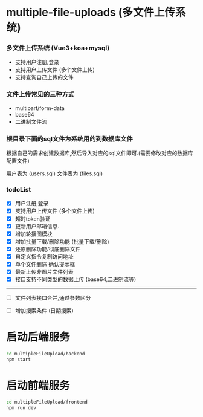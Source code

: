 # multiple-file-uploads  (多文件上传系统)


### 多文件上传系统 (Vue3+koa+mysql)

- 支持用户注册,登录
- 支持用户上传文件 (多个文件上传)
- 支持查询自己上传的文件


### 文件上传常见的三种方式

- multipart/form-data
- base64
- 二进制文件流

###  根目录下面的sql文件为系统用的到数据库文件

根据自己的需求创建数据库,然后导入对应的sql文件即可.(需要修改对应的数据库配置文件)

用户表为 (users.sql)
文件表为 (files.sql)


### todoList

- [x] 用户注册,登录
- [x] 支持用户上传文件 (多个文件上传)
- [x] 超时token验证
- [x] 更新用户邮箱信息.
- [x] 增加轮播图模块
- [x] 增加批量下载/删除功能 (批量下载/删除)
- [x] 还原删除功能/彻底删除文件
- [x] 自定义指令复制访问地址
- [x] 单个文件删除 确认提示框
- [x] 最新上传非图片文件列表
- [x] 接口支持不同类型的数据上传 (base64,二进制流等)

---

- [ ] 文件列表接口合并,通过参数区分
- [ ] 增加搜索条件 (日期搜索)



# 启动后端服务

```sh
cd multipleFileUpload/backend
npm start
```
# 启动前端服务

```sh
cd multipleFileUpload/frontend
npm run dev
```
